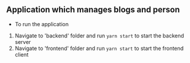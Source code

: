## Application which manages blogs and person ##

* To run the application 

1. Navigate to 'backend' folder and run `yarn start` to start the backend server
2. Navigate to 'frontend' folder and run `yarn start` to start the frontend client


